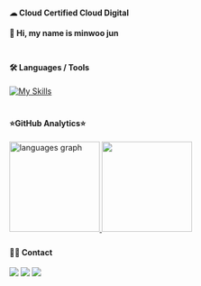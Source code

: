 <!DOCTYPE html>
<html lang="pt-br">
<head>
    <meta charset="UTF-8">
    <meta name="viewport" content="width=device-width, initial-scale=1">
    <link rel="stylesheet" type="text/css" href="estilo.css">
</head>
<body>

 
####  ☁ Cloud Certified Cloud Digital

####  👋 Hi, my name is minwoo jun

<img src="https://i.imgur.com/h1q7oo1.jpg" width="780" height="5">

####   🛠️ Languages / Tools
 
[![My Skills](https://skillicons.dev/icons?i=java,js,css,html,jquery,spring,aws,gcp,azure,react,vue,flutter)](https://github.com/manex3/github-readme-stats)

<img src="https://i.imgur.com/h1q7oo1.jpg" width="780" height="5">

#### ⭐GitHub Analytics⭐

<a href="https://github.com/manex3">
  <img height="160" alt="languages graph" src="https://github-readme-stats-eight-theta.vercel.app/api?username=manex3&show_icons=true&theme=algolia&include_all_commits=true&count_private=true"/>
  <img height="160" src="https://github-readme-stats-eight-theta.vercel.app/api/top-langs/?username=manex3&layout=compact&langs_count=8&theme=algolia"/>
</a>

<img src="https://i.imgur.com/h1q7oo1.jpg" width="780" height="5">

#### 🤝🏻 Contact
<a href="https://twitter.com/manex3"><img src="https://img.shields.io/badge/-@manex3-1877F2?style=flat&logo=Twitter&logoColor=white"/></a>
<a href="https://linkedin.com/in/manex3"><img src="https://img.shields.io/badge/-manex3-0077B5?style=flat&logo=Linkedin&logoColor=white"/></a>
<a href="mailto:manex3@nate.com"><img src="https://img.shields.io/badge/-manex3@nate.com-D14836?style=flat&logo=Gmail&logoColor=white"/></a>
<img src="https://i.imgur.com/h1q7oo1.jpg" width="780" height="5">


</body>
</html>
